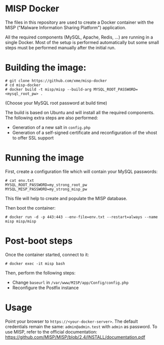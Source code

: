 MISP Docker
===========

The files in this repository are used to create a Docker container with the MISP ("Malware Information Sharing Platform") application. 

All the required components (MySQL, Apache, Redis, ...) are running in a single Docker. Most of the setup is performed automatically but some small steps must be performed manually after the initial run.

# Building the image:

```
# git clone https://github.com/xme/misp-docker
# cd misp-docker
# docker build -t misp/misp --build-arg MYSQL_ROOT_PASSWORD=<mysql_root_pw> .
```
(Choose your MySQL root password at build time)

The build is based on Ubuntu and will install all the required components. The following extra steps are also performed:
* Generation of a new salt in `config.php`
* Generation of a self-signed certificate and reconfiguration of the vhost to offer SSL support

# Running the image

First, create a configuration file which will contain your MySQL passwords:
```
# cat env.txt
MYSQL_ROOT_PASSWORD=my_strong_root_pw
MYSQL_MISP_PASSWORD=my_strong_misp_pw
``` 
This file will help to create and populate the MISP database.

Then boot the container:
```
# docker run -d -p 443:443 --env-file=env.txt --restart=always --name misp misp/misp
```

# Post-boot steps

Once the container started, connect to it:
```
# docker exec -it misp bash
```
Then, perform the following steps:
* Change `baseurl` in `/var/www/MISP/app/Config/config.php`
* Reconfigure the Postfix instance

# Usage

Point your browser to `https://<your-docker-server>`. The default credentials remain the same:  `admin@admin.test` with `admin` as password.
To use MISP, refer to the official documentation: https://github.com/MISP/MISP/blob/2.4/INSTALL/documentation.pdf
